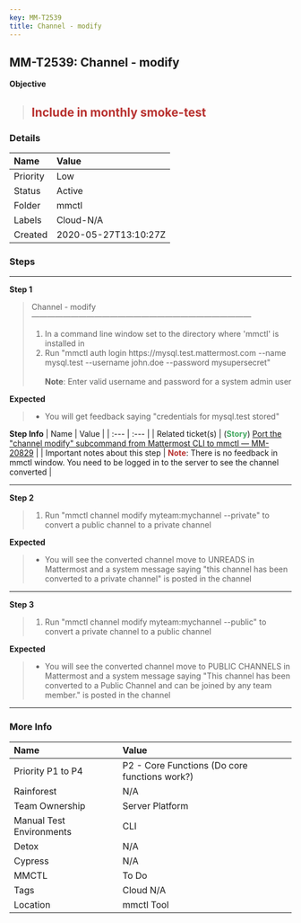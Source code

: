 ```yaml
---
key: MM-T2539
title: Channel - modify
---
```


## MM-T2539: Channel - modify

**Objective**

> <article><h1><span style="color: rgb(184, 49, 47);">Include in monthly smoke-test</span></h1></article>

### Details

| Name     | Value                |
| :------- | :------------------- |
| Priority | Low                  |
| Status   | Active               |
| Folder   | mmctl                |
| Labels   | Cloud-N/A            |
| Created  | 2020-05-27T13:10:27Z |

### Steps

<hr/>

**Step 1**

> <article>Channel - modify<br>————————————————————————————<ol><li>In a command line window set to the directory where 'mmctl' is installed in</li><li>Run "mmctl auth login https://mysql.test.mattermost.com --name mysql.test --username john.doe --password mysupersecret"<br><br><strong>Note</strong>: Enter valid username and password for a system admin user</li></ol></article>

**Expected**

> <article><ul><li>You will get feedback saying "credentials for mysql.test stored"</li></ul></article>

**Step Info**
| Name | Value |
| :--- | :--- |
| Related ticket(s) | (<strong><span style="color: rgb(65, 168, 95);">Story</span></strong>)&nbsp;<a href="https://mattermost.atlassian.net/browse/MM-20829">Port the "channel modify" subcommand from Mattermost CLI to mmctl — MM-20829</a> |
| Important notes about this step | <strong><span style="color: rgb(184, 49, 47);">Note</span></strong>: There is no feedback in mmctl window. You need to be logged in to the server to see the channel converted |

<hr/>

**Step 2**

> <article><ol><li>Run "mmctl channel modify myteam:mychannel --private" to convert a public channel to a private channel</li></ol></article>

**Expected**

> <article><ul><li>You will see the converted channel move to UNREADS in Mattermost and a system message saying "this channel has been converted to a private channel" is posted in the channel</li></ul></article>

<hr/>

**Step 3**

> <article><ol><li>Run "mmctl channel modify myteam:mychannel --public" to convert a private channel to a public channel</li></ol></article>

**Expected**

> <article><ul><li>You will see the converted channel move to PUBLIC CHANNELS in Mattermost and a system message saying "This channel has been converted to a Public Channel and can be joined by any team member." is posted in the channel</li></ul></article>

<hr/>

### More Info

| Name                     | Value                                         |
| :----------------------- | :-------------------------------------------- |
| Priority P1 to P4        | P2 - Core Functions (Do core functions work?) |
| Rainforest               | N/A                                           |
| Team Ownership           | Server Platform                               |
| Manual Test Environments | CLI                                           |
| Detox                    | N/A                                           |
| Cypress                  | N/A                                           |
| MMCTL                    | To Do                                         |
| Tags                     | Cloud N/A                                     |
| Location                 | mmctl Tool                                    |
